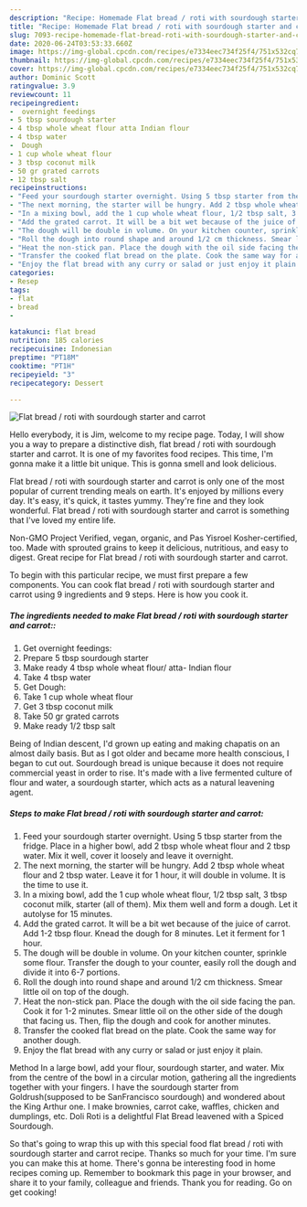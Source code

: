 ```yaml
---
description: "Recipe: Homemade Flat bread / roti with sourdough starter and carrot"
title: "Recipe: Homemade Flat bread / roti with sourdough starter and carrot"
slug: 7093-recipe-homemade-flat-bread-roti-with-sourdough-starter-and-carrot
date: 2020-06-24T03:53:33.660Z
image: https://img-global.cpcdn.com/recipes/e7334eec734f25f4/751x532cq70/flat-bread-roti-with-sourdough-starter-and-carrot-recipe-main-photo.jpg
thumbnail: https://img-global.cpcdn.com/recipes/e7334eec734f25f4/751x532cq70/flat-bread-roti-with-sourdough-starter-and-carrot-recipe-main-photo.jpg
cover: https://img-global.cpcdn.com/recipes/e7334eec734f25f4/751x532cq70/flat-bread-roti-with-sourdough-starter-and-carrot-recipe-main-photo.jpg
author: Dominic Scott
ratingvalue: 3.9
reviewcount: 11
recipeingredient:
-  overnight feedings
- 5 tbsp sourdough starter
- 4 tbsp whole wheat flour atta Indian flour
- 4 tbsp water
-  Dough
- 1 cup whole wheat flour
- 3 tbsp coconut milk
- 50 gr grated carrots
- 12 tbsp salt
recipeinstructions:
- "Feed your sourdough starter overnight. Using 5 tbsp starter from the fridge. Place in a higher bowl, add 2 tbsp whole wheat flour and 2 tbsp water. Mix it well, cover it loosely and leave it overnight."
- "The next morning, the starter will be hungry. Add 2 tbsp whole wheat flour and 2 tbsp water. Leave it for 1 hour, it will double in volume. It is the time to use it."
- "In a mixing bowl, add the 1 cup whole wheat flour, 1/2 tbsp salt, 3 tbsp coconut milk, starter (all of them). Mix them well and form a dough. Let it autolyse for 15 minutes."
- "Add the grated carrot. It will be a bit wet because of the juice of carrot. Add 1-2 tbsp flour. Knead the dough for 8 minutes. Let it ferment for 1 hour."
- "The dough will be double in volume. On your kitchen counter, sprinkle some flour. Transfer the dough to your counter, easily roll the dough and divide it into 6-7 portions."
- "Roll the dough into round shape and around 1/2 cm thickness. Smear little oil on top of the dough."
- "Heat the non-stick pan. Place the dough with the oil side facing the pan. Cook it for 1-2 minutes. Smear little oil on the other side of the dough that facing us. Then, flip the dough and cook for another minutes."
- "Transfer the cooked flat bread on the plate. Cook the same way for another dough."
- "Enjoy the flat bread with any curry or salad or just enjoy it plain."
categories:
- Resep
tags:
- flat
- bread
- 

katakunci: flat bread 
nutrition: 185 calories
recipecuisine: Indonesian
preptime: "PT18M"
cooktime: "PT1H"
recipeyield: "3"
recipecategory: Dessert

---
```



![Flat bread / roti with sourdough starter and carrot](https://img-global.cpcdn.com/recipes/e7334eec734f25f4/751x532cq70/flat-bread-roti-with-sourdough-starter-and-carrot-recipe-main-photo.jpg)

Hello everybody, it is Jim, welcome to my recipe page. Today, I will show you a way to prepare a distinctive dish, flat bread / roti with sourdough starter and carrot. It is one of my favorites food recipes. This time, I'm gonna make it a little bit unique. This is gonna smell and look delicious.

Flat bread / roti with sourdough starter and carrot is only one of the most popular of current trending meals on earth. It's enjoyed by millions every day. It's easy, it's quick, it tastes yummy. They're fine and they look wonderful. Flat bread / roti with sourdough starter and carrot is something that I've loved my entire life.

Non-GMO Project Verified, vegan, organic, and Pas Yisroel Kosher-certified, too. Made with sprouted grains to keep it delicious, nutritious, and easy to digest. Great recipe for Flat bread / roti with sourdough starter and carrot.


To begin with this particular recipe, we must first prepare a few components. You can cook flat bread / roti with sourdough starter and carrot using 9 ingredients and 9 steps. Here is how you cook it.

##### The ingredients needed to make Flat bread / roti with sourdough starter and carrot::

1. Get  overnight feedings:
1. Prepare 5 tbsp sourdough starter
1. Make ready 4 tbsp whole wheat flour/ atta- Indian flour
1. Take 4 tbsp water
1. Get  Dough:
1. Take 1 cup whole wheat flour
1. Get 3 tbsp coconut milk
1. Take 50 gr grated carrots
1. Make ready 1/2 tbsp salt


Being of Indian descent, I&#39;d grown up eating and making chapatis on an almost daily basis. But as I got older and became more health conscious, I began to cut out. Sourdough bread is unique because it does not require commercial yeast in order to rise. It&#39;s made with a live fermented culture of flour and water, a sourdough starter, which acts as a natural leavening agent. 

##### Steps to make Flat bread / roti with sourdough starter and carrot:

1. Feed your sourdough starter overnight. Using 5 tbsp starter from the fridge. Place in a higher bowl, add 2 tbsp whole wheat flour and 2 tbsp water. Mix it well, cover it loosely and leave it overnight.
1. The next morning, the starter will be hungry. Add 2 tbsp whole wheat flour and 2 tbsp water. Leave it for 1 hour, it will double in volume. It is the time to use it.
1. In a mixing bowl, add the 1 cup whole wheat flour, 1/2 tbsp salt, 3 tbsp coconut milk, starter (all of them). Mix them well and form a dough. Let it autolyse for 15 minutes.
1. Add the grated carrot. It will be a bit wet because of the juice of carrot. Add 1-2 tbsp flour. Knead the dough for 8 minutes. Let it ferment for 1 hour.
1. The dough will be double in volume. On your kitchen counter, sprinkle some flour. Transfer the dough to your counter, easily roll the dough and divide it into 6-7 portions.
1. Roll the dough into round shape and around 1/2 cm thickness. Smear little oil on top of the dough.
1. Heat the non-stick pan. Place the dough with the oil side facing the pan. Cook it for 1-2 minutes. Smear little oil on the other side of the dough that facing us. Then, flip the dough and cook for another minutes.
1. Transfer the cooked flat bread on the plate. Cook the same way for another dough.
1. Enjoy the flat bread with any curry or salad or just enjoy it plain.


Method In a large bowl, add your flour, sourdough starter, and water. Mix from the centre of the bowl in a circular motion, gathering all the ingredients together with your fingers. I have the sourdough starter from Goldrush(supposed to be SanFrancisco sourdough) and wondered about the King Arthur one. I make brownies, carrot cake, waffles, chicken and dumplings, etc. Doli Roti is a delightful Flat Bread leavened with a Spiced Sourdough. 

So that's going to wrap this up with this special food flat bread / roti with sourdough starter and carrot recipe. Thanks so much for your time. I'm sure you can make this at home. There's gonna be interesting food in home recipes coming up. Remember to bookmark this page in your browser, and share it to your family, colleague and friends. Thank you for reading. Go on get cooking!

